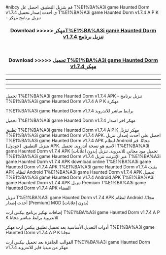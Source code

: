 #nibcy قم بتنزيل التطبيق. احصل عل T%E1%BA%A3i game Haunted Dorm v1.7.4 ى أحدث إصدار.تحميل T%E1%BA%A3i game Haunted Dorm v1.7.4 A P K - تنزيل برنامج مهكر



<div align="center">
<h3>Download >>>>> <a href="https://ar-sites.web.app/?ar= T%E1%BA%A3i game Haunted Dorm v1.7.4">مهكرT%E1%BA%A3i game Haunted Dorm v1.7.4 تنزيل برنامج</a></h3><br>

<h3>Download >>>>> <a href="https://ar-sites.web.app/?ar= T%E1%BA%A3i game Haunted Dorm v1.7.4">تحميل T%E1%BA%A3i game Haunted Dorm v1.7.4 مهكر</a></h3>
</div>


----------------------------------------------------------

----------------------------------------------------------

----------------------------------------------------------

----------------------------------------------------------


تحميل T%E1%BA%A3i game Haunted Dorm v1.7.4 APK - تنزيل برنامج T%E1%BA%A3i game Haunted Dorm v1.7.4 A P K مهكرة

T%E1%BA%A3i game Haunted Dorm v1.7.4 برابط مباشر للاندرويد

تحميل T%E1%BA%A3i game Haunted Dorm v1.7.4 مهكر اخر اصدار

تطبيق T%E1%BA%A3i game Haunted Dorm v1.7.4 A P K مهكر
تنزيل T%E1%BA%A3i game Haunted Dorm v1.7.4 APK. احصل على أحدث إصدار.
تنزيل T%E1%BA%A3i game Haunted Dorm v1.7.4 APK لنظام Android مجانًا.
قم بتنزيل التطبيق. {جودول} APK. الاسم هو نسخة أندرويد.
تحميل T%E1%BA%A3i game Haunted Dorm v1.7.4 APK [بدون اعلانات]
تحميل مود مجاني للاندرويد.
تنزيل T%E1%BA%A3i game Haunted Dorm v1.7.4 عبر الإنترنت
تنزيل T%E1%BA%A3i game Haunted Dorm v1.7.4 APK
download.online T%E1%BA%A3i game Haunted Dorm v1.7.4 APK
T%E1%BA%A3i game Haunted Dorm v1.7.4 مثبت APK لنظام Android
T%E1%BA%A3i game Haunted Dorm v1.7.4 APK
تحميل T%E1%BA%A3i game Haunted Dorm v1.7.4 Android APK
T%E1%BA%A3i game Haunted Dorm v1.7.4 APK تنزيل Premium
T%E1%BA%A3i game Haunted Dorm v1.7.4 APK الفضاء

تنزيل T%E1%BA%A3i game Haunted Dorm v1.7.4 APK لنظام Android مجانًا. أحدث إصدار [Premium] MOD [بدون إعلانات]

إضافات تهكير برنامج بيكس ارت T%E1%BA%A3i game Haunted Dorm v1.7.4 A P K للاندرويد برابط مباشر مجانا

أدوات التعديل الأساسية بعد تحميل تطبيق بيكس ارت مهكر T%E1%BA%A3i game Haunted Dorm v1.7.4 A P K مجانا

القوالب الجاهزة بعد تحميل بيكس ارت T%E1%BA%A3i game Haunted Dorm v1.7.4 مهكر من ميديا فاير للاندرويد



